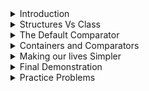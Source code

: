 <details>
  <summary>Introduction</summary>  
	
# Introduction
Comparators are an inherent part of _class_. Suppose you design a new class, and then you instantiate 2 new objects of this class. Now, we ask the question, _which object is bigger among the two?_ The Notion of Big and Small varies. For example, we can say that the object with a larger value of a specific instance variable is big, or even, the object with a larger memory consumption is big. Notice that without any certain ordering between 2 elements, we cannot talk about the sorted order of these elements. (As that would require finding out the smallest and biggest elements from the entire set). 

---

</details>

<details>
  <summary>Structures Vs Class</summary>  
	
# Structures vs Class
When you need to create your own data types, generally _structures_ suffice. However, there is no harm in using _classes_ to achieve the same task. Since we've only covered _classes_, we will base the entire discussion on it. However, keep in mind that everything can be equally applied to _structures_ as well. The bottom line is, if you want to create a new data type (containing heterogeneous fields), you should use _class_ and if you are planning to deal with pointers a lot, use _structures_ as you are already familiar with it.

---

</details>


<details>
  <summary>The Default Comparator</summary>  
	
# The Default Comparator
Numbers are represented as bits in the computer. We've been using numbers a lot (along with their comparisons, such as `>`, `<`, `==`). To define their relative ordering, we have the concept of a comparator. **A comparator is a function which takes 2 objects as an argument and returns True if the first argument is smaller than the second, else it returns False**.  (Notice that the order of arguments matter a lot).

So now, we need to tell the computer that `2 < 3`. How do we do this? Lucky for us, there is a default comparator in C++ which does the job. The **default** comparator is `lesser<int>`. Let us talk about what this is. First of all, `lesser<int>` is a function with a boolean return value. So far, we have only talked about the notation `<...>` in the context of containers. What does this symbol mean in terms of function? Well, it means the same. In containers, this notation was used to make the containers universal and accommodate any data type. You just needed to put the name of the data type inside `<...>`. It is the same thing as functions, it is written as a universal function which can accept any data type and perform the same type of operations on that data type. Makes sense, right? Because if you are creating a function that returns the absolute value, you wouldn't create a bunch of functions with different names. Rather you would want to create a function which can take `int`, `long int`, `long long int`, `float` , etc and just return the absolute value of these arguments. Hence, the data type of the input needs to be made universal. This is called **Templates** in C++.

**Caution** : Comparators are not exactly functions, as it is wrapped over a class. But, to keep the discussion less technical, we'll just assume that they are normal functions.

Coming back to `lesser<int>`. As you might have guessed by now, this is a function which takes as an input 2 arguments `(first, second)` and returns true if the first argument is lesser than the second. Else, it returns false. The most important thing is the ordering of the arguments. If you called the function for the arguments `(second, first)`, naturally you would want to get the reverse results.

Similarly, there is a function called `greater<int>`. As you might have guessed by now, this function would return true if the first argument is greater than the second. 

**Default Comparators**    
By default, C++ uses `lesser<int>` to compare 2 numbers. Hence, to know which of the numbers `7,5` is smaller, it would call `lesser(7,5)` and get the answer `false` which means `5` is smaller. Similarly, if it had accidentally called `lesser(5,7)`, it would get the answer `true` and it would still conclude that `5` is smaller. 

**Tricking the Computer**    
C++ would **always** expect the comparator to behave as `lesser<int>`. Hence, no matter what comparator you design, if you return `true` from that comparator, C++ would automatically think that the first argument is `smaller`. (As it would  expect it to behave as `lesser<int>`). Using this idea, how do we trick the computer to sort the numbers in descending order? Suppose, there was a way to change `lesser<int>` to any other function that you want. Can you do it now? Yes, we can just replace it with `greater<int>`. Now, when C++ calls the comparator with the arguments `(7,5)` , it would get the answer as `true`. Hence it would assume `7 < 5` (as we discussed earlier). Similarly, if it accidentally calls the comparator on `(5,7)`, it would get `false`. It would still conclude that `7 < 5`. I hope you see the underlying trick here. We have fooled the computer into believing that numbers with large magnitude should be seen as smaller numbers. Hence, in the sorted order, we'll have the largest number first (as the computer thinks it to be the smallest number). In this manner, we can sort it in descending order.

Now, recall the **Merge Sort** algorithm. While manually merging the 2 sorted array, there was just one instance where we used `<`. So, if we want to sort custom objects, we need to clarify what is meant by one object being `<` than the second. There are 2 options, either include this as a blueprint in the source code of your object or pass an overloaded optional third parameter to the **sort** function. We'll discuss what the first option means. But for the second option, we just need to create a function that returns `true` when the first arguments is `greater` than the second (to imitate the reverse of `lesser<int>`). If we pass this optional parameter, all usage of `lesser` would be replaced by this function. Here's an example with numbers.    
[Playground](https://ide.geeksforgeeks.org/lxIMuLVyov)
<details>
  <summary>Code</summary><p>
  
```cpp
#include <bits/stdc++.h>
using namespace std;

/* Demonstrating Comparators for Sort Function */

void printVector(vector<int> &myVec)
{
    cout << "Printing the contents of the vector" << endl;
    for(auto ele : myVec)
        cout << ele << " ";
    
    cout << endl << "Done" << endl;
}

/* It should return true if you say a to be smaller */
bool personalComparator(int &a, int &b)
{
    // We actually want to say the element with large value is smaller
    if(a > b)
        return true;
    else
        return false;
}
int main()
{
    vector<int> myVec = {5,3,9,4,8,1,6,4,5,7,0};
    printVector(myVec);
    
    // Let's sort it in ascending order
    cout << endl <<"Sorting in ascending order " << endl;
    sort(myVec.begin(), myVec.end());
    printVector(myVec);
    
    // Let's replace the default comparator with our own
    cout << endl <<"Sorting in descending order " << endl;
    sort(myVec.begin(), myVec.end(), personalComparator);
    printVector(myVec);
	return 0;
}
```   
</p></details>

Ok, what about structs and classes? The process is same. Here's an example.    
[Playground](https://ide.geeksforgeeks.org/wsydcTLuh9)

<details>
  <summary>Code</summary><p>
  
```cpp
#include <bits/stdc++.h>
using namespace std;

/* Note that if you aren't dealing with pointers,
   it is a good idea to do everything with class */    

/* Definition for struct */
struct S_Node
{
    int data;
    char myChar;
};

/* Comparator for the struct object */
bool structComparator(struct S_Node &first, struct S_Node &second)
{
    // The object with big data is smaller
    if(first.data > second.data)
        return true;
    else
        return false;
}

/* Blueprint for the class */
class C_Node
{
    public:
    int data;
    char myChar;
};

/* Comparator for the class object */
bool classComparator(C_Node &firstObject, C_Node &secondObject)
{
    // The object with small data is smaller
    if(firstObject.data < secondObject.data)
        return true;
    else
        return false;
}

/* Utility function to print structs */
void printStruct(vector<S_Node> myVec)
{
    cout << endl << "Printing the struct " << endl;
    for(auto ele : myVec)
        cout << ele.data << " ";
    cout << "Done " << endl;
}

/* Utility function to print structs */
void printClass(vector<C_Node> myVec)
{
    cout << endl << "Printing the class " << endl;
    for(auto ele : myVec)
        cout << ele.data << " ";
    cout << "Done " << endl;
}
int main()
{
    // Let us create a vector of structs
    vector<S_Node> structVec;
    
    for(int i = 1; i <= 10; i++)
    {
        S_Node temp;
        temp.data = i;
        temp.myChar = 'a';
        
        structVec.push_back(temp);
    }
    
    // Let us create a vector of structs
    vector<C_Node> classVec;
    for(int i = 1; i <= 10; i++)
    {
        C_Node temp;
        temp.data = i;
        temp.myChar = 'a';
        
        classVec.push_back(temp);
    }
    
    // Let us sort the struct in descending order 
    sort(structVec.begin(), structVec.end(), structComparator);
    printStruct(structVec);
    
    // Let us sort the class in ASCENDING order
    sort(classVec.begin(), classVec.end(), classComparator);
    printClass(classVec);
	return 0;
}
```   
</p></details>

So now, you can create a custom structure / class and sort it in any manner that you want. 

---

</details>


<details>
  <summary>Containers and Comparators</summary>  
	
# Containers and Comparators
Every container has an optional argument that can over ride the default comparator. For example, if you want to create a set which is sorted in reverse manner, you'd need to write `set<int, greater<int>>`. This just tells the function to use `greater<int>` instead of `lesser<int>` which reverses the behaviour. A word of caution ---- The third parameter in the **sort** function was a function, with a boolean return type. However, with containers, the scenario is different. The optional parameter is a class which hides the boolean function. So, to create your own comparators to pass into a container, declare a class of any name, and inside that class, write **public** function by the name `operator()(firstArgument, SecondArgument)`. Notice the syntax. This is a boolean function. Of course, the arguments are the reference to the objects. Inside the function, you can do everything that we did with sort comparators. Here's an example.    
[Playground](https://ide.geeksforgeeks.org/zWve97w3H4)    
<details>
  <summary>Code</summary><p>
  
```cpp
#include <bits/stdc++.h>
using namespace std;

/* Blueprint for the class */
class custom_class
{
    public:
    int data;
    char myChar;
};

/* Comparator for container */
class MyComparator
{
    /* Don't forget the const and public keyword */
    public:
    bool operator()(const custom_class &firstObject,  const custom_class &secondObject)
    {
        // The object with big data is smaller
        if(firstObject.data > secondObject.data)
            return true;
        else
            return false;
    }
};

/* Utility function to print class */
void printClass(vector<custom_class> myVec)
{
    cout << endl << "Printing the class " << endl;
    for(auto ele : myVec)
        cout << ele.data << " ";
    cout << "Done " << endl;
}
int main()
{
    // Let us create a vector of class
    vector<custom_class> classVec;
    for(int i = 1; i <= 10; i++)
    {
        custom_class temp;
        temp.data = i;
        temp.myChar = 'a';
        
        classVec.push_back(temp);
    }
    
    // Let's add some duplicates
    custom_class temp;
    temp.data = 2;
    temp.myChar = 'a';
    classVec.push_back(temp);
    
    temp;
    temp.data = 5;
    temp.myChar = 'a';
    classVec.push_back(temp);
    
    // Let us print the class and see the contents
    printClass(classVec);
    
    // Let's create a set that can store the objects in descending order of data
    
    /* Syntax --- set<newDataType, ComparatorClass> mySet */
    
    set<custom_class, MyComparator> mySet;
    
    // Fancy way to insert elements into a set :)
    mySet.insert(classVec.begin(), classVec.end());
    
    // Let's iterate the set and see what happens
    cout << "Printing the set" << endl;
    for(auto ele : mySet)
        cout << ele.data << " ";
	return 0;
}
```   
</p></details>

Yes, you can also create priority queue with this comparator. There's just one little change in syntax. In priority queue, you need to specify the container that you wish to use. So, to create min heaps, you would use `priority_queue<int, vector<int>, greater<int>> minHeap`. The first argument contains the data types, the second argument contains the container name, and the third argument is the comparator class. While defining heaps on custom class, use this syntax, `priority_queue<custom_class, vector<custom_class>, Comparator_class> myHeap`. 

Be careful with what you expect out of heaps. Heaps will always give you the object which you call the biggest. Hence, by default, you get max heap. However, if you switch to `greater<int>` , you'd call the smallest value the biggest and hence you can extract the minimum element from the heap.

Here's an example demonstrating custom heaps.    
[Playground](https://ide.geeksforgeeks.org/fEqVWFbd7g)
<details>
  <summary>Code</summary><p>
  
```cpp
#include <bits/stdc++.h>
using namespace std;

/* Blueprint for the class */
class custom_class
{
    public:
    int data;
    char myChar;
};

/* Comparator for container */
class MyComparator
{
    /* Don't forget the const and public keyword */
    public:
    bool operator()(const custom_class &firstObject,  const custom_class &secondObject)
    {
        // The object with big data is smaller
        if(firstObject.data > secondObject.data)
            return true;
        else
            return false;
    }
};

/* Utility function to print class */
void printClass(vector<custom_class> myVec)
{
    cout << endl << "Printing the class " << endl;
    for(auto ele : myVec)
        cout << ele.data << " ";
    cout << "Done " << endl;
}
int main()
{
    // Let us create a vector of class
    vector<custom_class> classVec;
    for(int i = 1; i <= 10; i++)
    {
        custom_class temp;
        temp.data = i;
        temp.myChar = 'a';
        
        classVec.push_back(temp);
    }
    
    // Let's add some duplicates
    custom_class temp;
    temp.data = 2;
    temp.myChar = 'a';
    classVec.push_back(temp);
    
    temp;
    temp.data = 5;
    temp.myChar = 'a';
    classVec.push_back(temp);
    
    // Let us print the class and see the contents
    printClass(classVec);
    
    // Let's create a min Heap
    
    /* Syntax --- priority_queue<custom_class, container, class_comparator> */
    // Note that internally, heaps need some container to work on 
    
    // Let us create a priority queue 
    priority_queue<custom_class, vector<custom_class>, MyComparator> pq;
    
    // Insert all element into the priority queue
    for(auto ele : classVec)
        pq.push(ele);
    
    // Let us see the top element
    cout << "The top element has data ";
    cout << pq.top().data << endl;
    
    cout << "We successfully created a min Heap";
	return 0;
}
```   
</p></details>

---

</details>


<details>
  <summary>Making our lives Simpler</summary>  
	
# Making our lives simpler
To create custom containers, there is a lot of work involved. You need to create a new class, put a new function, remember the difference in the syntax between `priority_queue` and `set`, etc. Plus, we still don't know how to implement custom maps. 

Let's think about this a bit. When you create a container of integers, do you do all this? No, right! This is because all the comparators are already hidden inside the integers. Hence, we don't have to worry about them. Can we do the same for objects? Can we inject something in the blueprint of the object so that compiler would treat it as integers. If so, than our lives would become much simpler. Turns out, there is such a way and I'll let you in on this secret in a few moments.

In Java, there is one superclass, and every class inherits from it. What's more, you can also over ride the inherited functions. In C++, when defining any class, there is a hidden boolean function called `operator<` which takes a single parameter and determines whether the current object of the class is smaller than the incoming object. This is the default comparator. If you write this function precisely, then you won't have to use comparators with this class, not even in sorting. To sort, you can just do `sort(customVec.begin(), customVec.end())`. To create a set, just do, `set<customClass>`. To create heaps, just do `priority_queue<customClass>`. To create maps, just do `map<customClass, ValueDataType>>`. As you can see, we can now use it like any other data type because we have embedded the comparator in the blue print. So, all that remains is to modify the blue print.

To do so, just create a public function with this template
```
bool operator < (const &IncomingObject) const
{
	// Return true if you see current object is smaller than incoming one
	// Don't forget to return false explicitly if it is bigger or equal
}
```

**Notice the extra const at the end. Weird syntax, but it is what it is**

Although it looks like it takes 1 argument, it actually takes 2 under the hood. It's just like `lesser<int>`. So now, we want to know what is the first argument and what is the second argument. (Remember, the ordering matters a lot). Well, it turns out, that **The first argument is the object of the class that you are currently standing at and the second is the incoming object**. Hence, the comparator expects that if the object that you are standing at is smaller than the incoming object, then it is your duty to return true. Now, how to access the instance variables of the object that you are standing at? It's simple. Either use `this->VariableName` or just use `instanceVariableName` . This is because there is no name collisions and we don't really require `this`. How to access the variables of incoming object? Use the dot notation. 

After we are done, we don't have to worry about using any function / container which uses ordering. This is the template that I use (and prefer). It's not as difficult as it seems

---

</details>


<details>
  <summary>Final Demonstration</summary>  
	
# Final Demonstration   
[Playground](https://ide.geeksforgeeks.org/1RpuheKTFO)
<details>
  <summary>Code</summary><p>
  
```cpp
#include <bits/stdc++.h>
using namespace std;

/* Blueprint for the class */
class custom_class
{
    public:
    int data;
    char myChar;
    
    // Embed it in the Blueprint
    public:
    bool operator<(const custom_class &incoming)const
    {
        // The object with big data is smaller
        if(data > incoming.data)
            return true;
        else
            return false;
            
        /* If it returns true, it means that the current object has bigger data
           and ideally we would want to call it small */
        
        /* Remember the rule, True implies that you are viewing the first argument
           as smaller */
    }
    
};

/* Utility function to print class */
void printClass(vector<custom_class> myVec)
{
    cout << endl << "Printing the class " << endl;
    for(auto ele : myVec)
        cout << ele.data << " ";
    cout << "Done " << endl;
}
int main()
{
    // Let us create a vector of class
    vector<custom_class> classVec;
    for(int i = 1; i <= 10; i++)
    {
        custom_class temp;
        temp.data = i;
        temp.myChar = 'a';
        
        classVec.push_back(temp);
    }
    
    // Let's add some duplicates
    custom_class temp;
    temp.data = 2;
    temp.myChar = 'a';
    classVec.push_back(temp);
    
    temp;
    temp.data = 5;
    temp.myChar = 'a';
    classVec.push_back(temp);
    
    // Sorting is easy
    sort(classVec.begin(), classVec.end());
    
    // Let us print the class and see the contents
    // It should be sorted in reverse manner
    printClass(classVec);
    
    // Let us create a priority queue 
    priority_queue<custom_class> pq;
    
    // Insert all element into the priority queue
    for(auto ele : classVec)
        pq.push(ele);
    
    // Let us see the top element
    cout << "The top element has data ";
    cout << pq.top().data << endl;
    
    cout << "We successfully created a min Heap";
    
    // Ok, Let us create sets
    set<custom_class> mySet;
    
    mySet.insert(classVec.begin(), classVec.end());
    
    // Let's iterate the set and see what happens
    cout << "Printing the set" << endl;
    for(auto ele : mySet)
        cout << ele.data << " ";
        
	return 0;
}
```   
</p></details>

---

</details>


<details>
  <summary>Practice Problems</summary>  
	
# Practice Problems
Here's some of the problems that made me learn the power of comparators.

1) [Rearrange a string such that no two adjacent elements are same]([https://www.geeksforgeeks.org/rearrange-characters-string-no-two-adjacent/](https://www.geeksforgeeks.org/rearrange-characters-string-no-two-adjacent/))   
	[My Code](https://ide.geeksforgeeks.org/p2pKceKwpG)
	
2) [Flattening a Linked List]([https://practice.geeksforgeeks.org/problems/flattening-a-linked-list/1](https://practice.geeksforgeeks.org/problems/flattening-a-linked-list/1))    
 [My Code](https://ide.geeksforgeeks.org/8kg2MfphRV)

3) [Median in a stream of Integers]([https://practice.geeksforgeeks.org/problems/find-median-in-a-stream/0](https://practice.geeksforgeeks.org/problems/find-median-in-a-stream/0))    
	[My Code](https://ide.geeksforgeeks.org/HUEAT1ihsl)    
Don't worry so much about the comments in the code. I was actually experimenting with the techniques at that time. Feel free to use any method that you feel comfortable with.


Lastly, Two problems to help you practice     
[Activity Selection](https://practice.geeksforgeeks.org/problems/n-meetings-in-one-room/0)    
[Shrinking Space](https://www.codechef.com/problems/SPACE)

